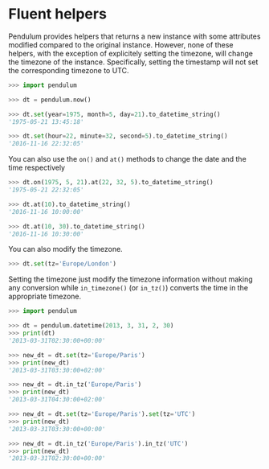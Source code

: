 # Fluent helpers

Pendulum provides helpers that returns a new instance with some attributes
modified compared to the original instance.
However, none of these helpers, with the exception of explicitely setting the
timezone, will change the timezone of the instance. Specifically,
setting the timestamp will not set the corresponding timezone to UTC.

```python
>>> import pendulum

>>> dt = pendulum.now()

>>> dt.set(year=1975, month=5, day=21).to_datetime_string()
'1975-05-21 13:45:18'

>>> dt.set(hour=22, minute=32, second=5).to_datetime_string()
'2016-11-16 22:32:05'
```

You can also use the `on()` and `at()` methods to change the date and the time
respectively

```python
>>> dt.on(1975, 5, 21).at(22, 32, 5).to_datetime_string()
'1975-05-21 22:32:05'

>>> dt.at(10).to_datetime_string()
'2016-11-16 10:00:00'

>>> dt.at(10, 30).to_datetime_string()
'2016-11-16 10:30:00'
```

You can also modify the timezone.

```python
>>> dt.set(tz='Europe/London')
```

Setting the timezone just modify the timezone information without
making any conversion while `in_timezone()` (or `in_tz()`)
converts the time in the appropriate timezone.

```python
>>> import pendulum

>>> dt = pendulum.datetime(2013, 3, 31, 2, 30)
>>> print(dt)
'2013-03-31T02:30:00+00:00'

>>> new_dt = dt.set(tz='Europe/Paris')
>>> print(new_dt)
'2013-03-31T03:30:00+02:00'

>>> new_dt = dt.in_tz('Europe/Paris')
>>> print(new_dt)
'2013-03-31T04:30:00+02:00'

>>> new_dt = dt.set(tz='Europe/Paris').set(tz='UTC')
>>> print(new_dt)
'2013-03-31T03:30:00+00:00'

>>> new_dt = dt.in_tz('Europe/Paris').in_tz('UTC')
>>> print(new_dt)
'2013-03-31T02:30:00+00:00'
```
